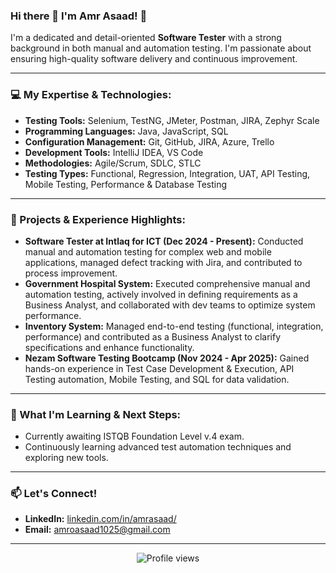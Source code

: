 ### Hi there 👋 I'm Amr Asaad! 👋

I'm a dedicated and detail-oriented **Software Tester** with a strong background in both manual and automation testing. I'm passionate about ensuring high-quality software delivery and continuous improvement.

---

### 💻 My Expertise & Technologies:

* **Testing Tools:** Selenium, TestNG, JMeter, Postman, JIRA, Zephyr Scale
* **Programming Languages:** Java, JavaScript, SQL
* **Configuration Management:** Git, GitHub, JIRA, Azure, Trello
* **Development Tools:** IntelliJ IDEA, VS Code
* **Methodologies:** Agile/Scrum, SDLC, STLC
* **Testing Types:** Functional, Regression, Integration, UAT, API Testing, Mobile Testing, Performance & Database Testing

---

### 🚀 Projects & Experience Highlights:

* **Software Tester at Intlaq for ICT (Dec 2024 - Present):** Conducted manual and automation testing for complex web and mobile applications, managed defect tracking with Jira, and contributed to process improvement.
* **Government Hospital System:** Executed comprehensive manual and automation testing, actively involved in defining requirements as a Business Analyst, and collaborated with dev teams to optimize system performance.
* **Inventory System:** Managed end-to-end testing (functional, integration, performance) and contributed as a Business Analyst to clarify specifications and enhance functionality.
* **Nezam Software Testing Bootcamp (Nov 2024 - Apr 2025):** Gained hands-on experience in Test Case Development & Execution, API Testing automation, Mobile Testing, and SQL for data validation.

---

### 🌱 What I'm Learning & Next Steps:

* Currently awaiting ISTQB Foundation Level v.4 exam.
* Continuously learning advanced test automation techniques and exploring new tools.

---

### 📫 Let's Connect!

* **LinkedIn:** [linkedin.com/in/amrasaad/](https://www.linkedin.com/in/amrasaad/)
* **Email:** amroasaad1025@gmail.com

---

<p align="center">
    <img src="https://komarev.com/ghpvc/?username=AmrAsaad1025&color=green&style=flat-square" alt="Profile views" />
</p>


<!--
**AmrAsaad1025/AmrAsaad1025** is a ✨ _special_ ✨ repository because its `README.md` (this file) appears on your GitHub profile.

Here are some ideas to get you started:

- 🔭 I’m currently working on ...
- 🌱 I’m currently learning ...
- 👯 I’m looking to collaborate on ...
- 🤔 I’m looking for help with ...
- 💬 Ask me about ...
- 📫 How to reach me: ...
- 😄 Pronouns: ...
- ⚡ Fun fact: ...
-->

